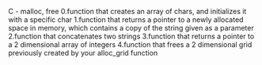 C - malloc, free
0.function that creates an array of chars, and initializes it with a specific char
1.function that returns a pointer to a newly allocated space in memory, which contains a copy of the string given as a parameter
2.function that concatenates two strings
3.function that returns a pointer to a 2 dimensional array of integers
4.function that frees a 2 dimensional grid previously created by your alloc_grid function
